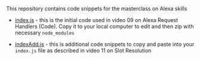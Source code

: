 This repository contains code snippets for the masterclass on Alexa skills

* [index.js](index.js) - this is the initial code used in video 09 on Alexa Request Handlers (Code).  Copy it to your local computer to edit and then zip with necessary `node_modules`

* [indexAdd.js](indexAdd.js) - this is additional code snippets to copy and paste into your `index.js` file as described in video 11 on Slot Resolution
